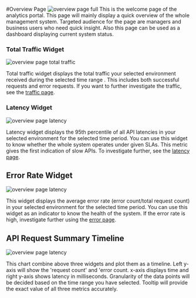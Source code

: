 #Overview Page
![overview page full]({{base_path}}/assets/img/observe/overview/overview-page-full.png)
This is the welcome page of the analytics portal. This page will mainly display a quick overview of the whole
 management system. Targeted audience for the page are managers and business users who need quick insight. Also this
  page can be used as a dashboard displaying current system status.
 
### Total Traffic Widget
![overview page total traffic]({{base_path}}/assets/img/observe/overview/overview-page-total-traffic.png)

Total traffic widget displays the total traffic your selected environment received during the selected time range
. This includes both successful requests and error requests. If you want to further investigate the traffic, see the [traffic page]({{base_path}}/observe/api-manager-analytics/analytics-pages/analytics-pages-traffic).
 
### Latency Widget
![overview page latency]({{base_path}}/assets/img/observe/overview/overview-page-latency.png)

Latency widget displays the 95th percentile of all API latencies in your selected environment for the selected time
 period. You can use this widget to know whether the whole system operates under given SLAs. This metric
 gives the first indication of slow APIs. To investigate further, see the 
  [latency page]({{base_path}}/observe/api-manager-analytics/analytics-pages/analytics-pages-latency).
  
## Error Rate Widget
![overview page latency]({{base_path}}/assets/img/observe/overview/overview-page-error-rate.png)

This widget displays the average error rate (error count/total request count) in your selected environment for
 the selected time period. You can use this widget as an indicator to know the health of the system. If the error
  rate is high, investigate further using the 
  [error page]({{base_path}}/observe/api-manager-analytics/analytics-pages/analytics-pages-erros).
  
## API Request Summary Timeline
![overview page latency]({{base_path}}/assets/img/observe/overview/overview-page-timeline.png)

This chart combine above three widgets and plot them as a timeline. Left y-axis will show the 'request count' and 'error
 count. x-axis displays time and right y-axis shows latency in milliseconds. Granularity of the data points will be
  decided based on the time range you have selected. Tooltip will provide the exact value of all three metrics
   accurately. 
